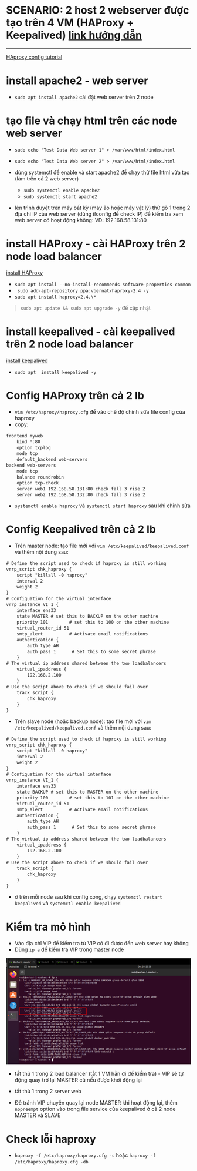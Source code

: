 # SCENARIO: 2 host 2 webserver được tạo trên 4 VM (HAProxy + Keepalived) [link hướng dẫn](https://www.learnitguide.net/2021/11/configure-ha-cluster-using-keepalived.html)

---
[HAproxy config tutorial](https://www.haproxy.com/documentation/haproxy-configuration-tutorials/core-concepts/overview/)


# install apache2 - web server

- `sudo apt install apache2` cài đặt web server trên 2 node

# tạo file và chạy html trên các node web server

- `sudo echo "Test Data Web server 1" > /var/www/html/index.html`
- `sudo echo "Test Data Web server 2" > /var/www/html/index.html`

- dùng systemctl để enable và start apache2 để chạy thử file html vừa tạo (làm trên cả 2 web server)
  - `sudo systemctl enable apache2`
  - `sudo systemctl start apache2`

- lên trình duyệt trên máy bất kỳ (máy ảo hoặc máy vật lý) thử gõ 1 trong 2 địa chỉ IP của web server (dùng ifconfig để check IP) để kiểm tra xem web server có hoạt động không:
VD: 192.168.58.131:80

# install HAProxy - cài HAProxy trên 2 node load balancer

[install HAProxy](https://www.haproxy.com/blog/how-to-install-haproxy-on-ubuntu)

- `sudo apt install --no-install-recommends software-properties-common`
- ` sudo add-apt-repository ppa:vbernat/haproxy-2.4 -y`
- `sudo apt install haproxy=2.4.\*`

> `sudo apt update && sudo apt upgrade -y` để cập nhật

# install keepalived - cài keepalived trên 2 node load balancer

[install keepalived](https://www.redhat.com/sysadmin/keepalived-basics)

- `sudo apt  install keepalived -y`

# Config HAProxy trên cả 2 lb
- `vim /etc/haproxy/haproxy.cfg` để vào chế độ chỉnh sửa file config của haproxy
- copy:
```
frontend myweb
    bind *:80
    option tcplog
    mode tcp
    default_backend web-servers
backend web-servers
    mode tcp
    balance roundrobin
    option tcp-check
    server web1 192.168.58.131:80 check fall 3 rise 2
    server web2 192.168.58.132:80 check fall 3 rise 2
```

- `systemctl enable haproxy` và `systemctl start haproxy` sau khi chỉnh sửa

# Config Keepalived trên cả 2 lb

- Trên master node: tạo file mới với `vim /etc/keepalived/keepalived.conf` và thêm nội dung sau:

```
# Define the script used to check if haproxy is still working
vrrp_script chk_haproxy {
    script "killall -0 haproxy"
    interval 2
    weight 2
}
# Configuation for the virtual interface
vrrp_instance VI_1 {
    interface ens33
    state MASTER # set this to BACKUP on the other machine
    priority 101        # set this to 100 on the other machine
    virtual_router_id 51
    smtp_alert          # Activate email notifications
    authentication {
        auth_type AH
        auth_pass 1      # Set this to some secret phrase
    }
# The virtual ip address shared between the two loadbalancers
    virtual_ipaddress {
        192.168.2.100
    }
# Use the script above to check if we should fail over
    track_script {
        chk_haproxy
    }
}

```

- Trên slave node (hoặc backup node): tạo file mới với `vim /etc/keepalived/keepalived.conf` và thêm nội dung sau:

```
# Define the script used to check if haproxy is still working
vrrp_script chk_haproxy {
    script "killall -0 haproxy"
    interval 2
    weight 2
}
# Configuation for the virtual interface
vrrp_instance VI_1 {
    interface ens33
    state BACKUP # set this to MASTER on the other machine
    priority 100        # set this to 101 on the other machine
    virtual_router_id 51
    smtp_alert          # Activate email notifications
    authentication {
        auth_type AH
        auth_pass 1      # Set this to some secret phrase
    }
# The virtual ip address shared between the two loadbalancers
    virtual_ipaddress {
        192.168.2.100
    }
# Use the script above to check if we should fail over
    track_script {
        chk_haproxy
    }
}

```

- ở trên mỗi node sau khi config xong, chạy `systemctl restart keepalived` và `systemctl enable keepalived`

# Kiểm tra mô hình
- Vào địa chỉ VIP để kiểm tra từ VIP có đi được đến web server hay không
- Dùng `ip a` để kiểm tra VIP trong master node

![Alt text](image-1.png)

- tắt thử 1 trong 2 load balancer (tắt 1 VM hẳn đi để kiểm tra) - VIP sẽ tự động quay trở lại MASTER cũ nếu được khởi động lại
- tắt thử 1 trong 2 server web

- Để tránh VIP chuyển quay lại node MASTER khi hoạt động lại, thêm `nopreempt` option vào trong file service của keepalived ở cả 2 node MASTER và SLAVE

# Check lỗi haproxy
- `haproxy -f /etc/haproxy/haproxy.cfg -c` hoặc `haproxy -f /etc/haproxy/haproxy.cfg -db`
